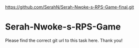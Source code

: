 https://github.com/SerahN/Serah-Nwoke-s-RPS-Game-final.git

# Serah-Nwoke-s-RPS-Game

Please find the correct git url to this task here. Thank you!
